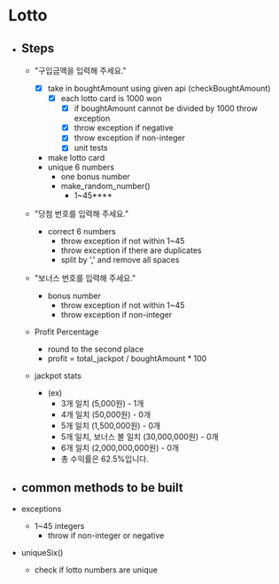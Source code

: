 # Lotto 
- ## Steps
  - "구입금액을 입력해 주세요."
    - [x] take in boughtAmount using given api (checkBoughtAmount)
      - [x] each lotto card is 1000 won
        - [x] if boughtAmount cannot be divided by 1000 throw exception
        - [x] throw exception if negative
        - [x] throw exception if non-integer
        - [x] unit tests
    -  make lotto card
      - unique 6 numbers
        - one bonus number
        - make_random_number()
            - 1~45****
  - "당첨 번호를 입력해 주세요."
    - correct 6 numbers
      - throw exception if not within 1~45
      - throw exception if there are duplicates
      - split by ',' and remove all spaces
  - "보너스 번호를 입력해 주세요."
    - bonus number
      - throw exception if not within 1~45
      - throw exception if non-integer

  - Profit Percentage
    - round to the second place
    -  profit = total_jackpot / boughtAmount * 100
  - jackpot stats
    - (ex)
      -  3개 일치 (5,000원) - 1개
      -  4개 일치 (50,000원) - 0개
      -  5개 일치 (1,500,000원) - 0개
      -  5개 일치, 보너스 볼 일치 (30,000,000원) - 0개
      -  6개 일치 (2,000,000,000원) - 0개
      -  총 수익률은 62.5%입니다.

-  ## common methods to be built
  - exceptions
    - 1~45 integers
      - throw if non-integer or negative
  - uniqueSix()
    - check if lotto numbers are unique

